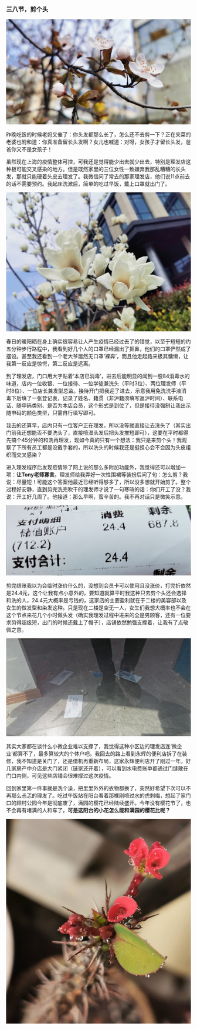 ### 三八节，剪个头

![樱花](../img/38-haircut-2.jpg)

昨晚吃饭的时候老妈又催了：你头发都那么长了，怎么还不去剪一下？正在夹菜的老婆也附和道：你真准备留长头发啊？女儿也喊道：对呀，女孩子才留长头发，爸爸你又不是女孩子！

虽然现在上海的疫情整体可控，可我还是觉得能少出去就少出去，特别是理发店这种极可能交叉感染的地方。但是既然家里的三位女性一致嫌弃我那乱糟糟的长头发，那就只能硬着头皮去理发了。我微信问了常去的那家理发店，他们说11点前去的话不需要预约。我起床洗漱后，简单的吃过早饭，戴上口罩就出门了。

![迎春花](../img/38-haircut-1.jpg)

春日的暖阳晒在身上确实很容易让人产生疫情已经过去了的错觉，以至于短短的约五分钟步行路程中，我看到好几个人的口罩已经漏出了抠鼻，他们的口罩俨然成了摆设。甚至我还看到一个老大爷居然无口罩‘裸奔’，而且他走起路来极其慵懒，让我第一反应是惊愕，第二反应是远离。

到了理发店，门口用大字贴着‘本店已消毒’，进去后能明显的闻到一股84消毒水的味道，店内一位收银、一位接待、一位学徒兼洗头（平时3位）、两位理发师（平时8位）、一位店长兼发型总监。接待开门把我迎了进去，示意我用免洗洗手液消毒下后填了一张登记表，记录了姓名、籍贯（非沪籍须填写返沪时间）、联系电话、随申码类别、是否为本店会员，这个形式是到位了，但是接待没强制让我出示随申码的颜色类型，只需自行填写即可。

我去的还算早，店内只有一位客户正在理发，所以没等就直接让去洗头了（其实出门前我还想能否不要洗头了，直接喷湿头发后把头发推短即可），这要在平时都得先搞个45分钟的和洗再理发，现如今真的只有一个想法：我只是来剪个头！我观察了下所有员工都是没戴手套的，所以洗头的时候我还是挺担心会不会因为头皮组织而交叉感染？

进入理发程序后发现疫情除了网上说的那么多附加功能外，我觉得还可以增加一项：**让Tony老师寡言**。理发师给我弄好一次性围裙等装扮后问了句：怎么剪？我说：尽量短！可能这个答案他最近已经听得够多了，所以没多想就开始剪了。整个过程好安静，直到剪完洗完吹干的理发师才说了一句寒暄的话：你们开工了没？我说：开工好几周了。他接道：那么早啊，蛮辛苦的。我不再对话只是微笑示意。

![账单](../img/38-haircut-3.jpg)

剪完结账我以为会临时涨价什么的，没想到会员卡可以使用且没涨价，打完折依然是24.4元，这个让我有点小意外的。要知道就算平时我这种只去剪个头还会选择和洗的人，24.4元大概率是亏钱的，这家店的主要盈利就在于二楼的美容部以及女生的做发型和染发这种。只是现在二楼是空无一人，女生们我想大概率也不会在这个节点来花几个小时做头发（确实我理发过程中进来的全是男顾客，还有一位要求剪得超级短，出门的时候还戴上了帽子），店铺依然勉强支撑着，让我有了点敬佩之意。

![水电煤](../img/38-haircut-6.jpg)

其实大家都在谈什么小微企业难以支撑了，我觉得这种小区边的理发店连‘微企业’都算不了，最多算较大的个体户吧。我回去的路上看到永辉的便利店拆了在装修，我不知道是关门了，还是借机再重新布局，这家永辉便利店开了刚过一年。好几家房产中介店是大门紧闭（链家还开着），可以看到水电费账单都通过门缝散在门口内侧，可见这些店铺会很难撑过这次疫情。

回到家里第一件事就是洗个澡，把里里外外的衣物都换了，突然好希望下次可以不再那么忐忑的理发了。吃过午饭站在阳台看着那棵刚喷过水的虎刺梅，想起了家门口的顾村公园今年是彻底废了，满园的樱花已经陆续盛开。今年没有樱花节了，也不会再有堵满的人和车了，**可是这阳台的小花怎么能和满园的樱花比呢？**

![虎刺梅](../img/38-haircut-4.jpg)